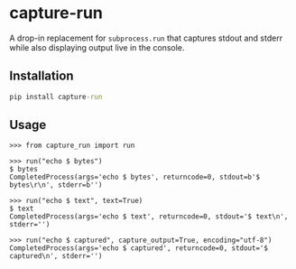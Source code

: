 # capture-run

A drop-in replacement for `subprocess.run` that captures stdout and stderr while also displaying output live in the console.

## Installation

```cmd
pip install capture-run
```

## Usage

```doctest
>>> from capture_run import run

>>> run("echo $ bytes")
$ bytes
CompletedProcess(args='echo $ bytes', returncode=0, stdout=b'$ bytes\r\n', stderr=b'')

>>> run("echo $ text", text=True)
$ text
CompletedProcess(args='echo $ text', returncode=0, stdout='$ text\n', stderr='')

>>> run("echo $ captured", capture_output=True, encoding="utf-8")
CompletedProcess(args='echo $ captured', returncode=0, stdout='$ captured\n', stderr='')
```
